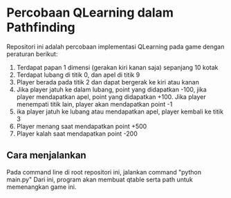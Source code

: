 # Percobaan QLearning dalam Pathfinding

Repositori ini adalah percobaan implementasi QLearning pada game dengan peraturan berikut:
1. Terdapat papan 1 dimensi (gerakan kiri kanan saja) sepanjang 10 kotak
2. Terdapat lubang di titik 0, dan apel di titik 9
3. Player berada pada titik 2 dan dapat bergerak ke kiri atau kanan
4. Jika player jatuh ke dalam lubang, point yang didapatkan -100, jika player mendapatkan apel, point yang didapatkan +100. Jika player menempati titik lain, player akan mendapatkan point -1
5. ika player jatuh ke lubang atau mendapatkan apel, player kembali ke titik 3
6. Player menang saat mendapatkan point +500
7. Player kalah saat mendapatkan point -200

## Cara menjalankan
Pada command line di root repositori ini, jalankan command "python main.py"
Dari ini, program akan membuat qtable serta path untuk memenangkan game ini.